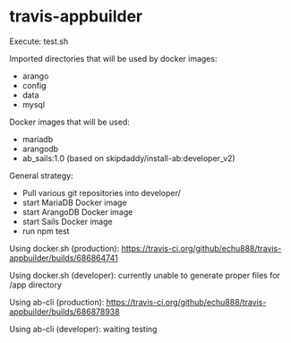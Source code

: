 # travis-appbuilder

Execute:
test.sh

Imported directories that will be used by docker images:
- arango
- config
- data
- mysql

Docker images that will be used:
- mariadb
- arangodb
- ab_sails:1.0 (based on skipdaddy/install-ab:developer_v2)

General strategy:
- Pull various git repositories into developer/
- start MariaDB Docker image
- start ArangoDB Docker image
- start Sails Docker image
- run npm test

Using docker.sh (production):
https://travis-ci.org/github/echu888/travis-appbuilder/builds/686864741

Using docker.sh (developer):
currently unable to generate proper files for /app directory

Using ab-cli (production):
https://travis-ci.org/github/echu888/travis-appbuilder/builds/686878938

Using ab-cli (developer):
waiting testing




